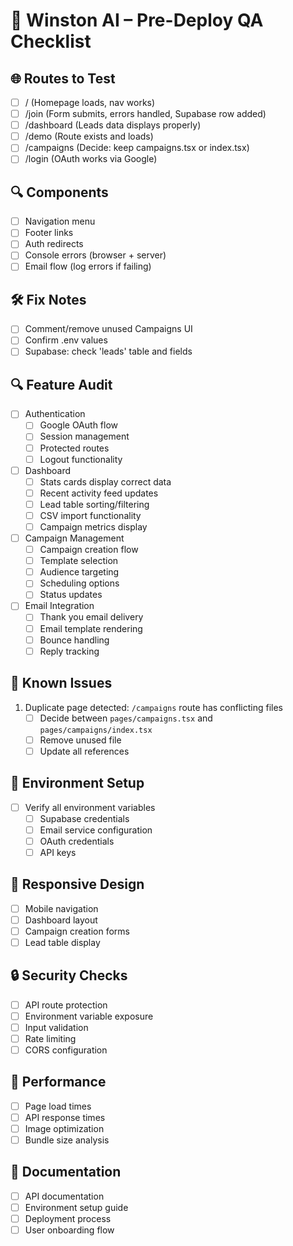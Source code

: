 # 🧪 Winston AI – Pre-Deploy QA Checklist

## 🌐 Routes to Test
- [ ] /              (Homepage loads, nav works)
- [ ] /join          (Form submits, errors handled, Supabase row added)
- [ ] /dashboard     (Leads data displays properly)
- [ ] /demo          (Route exists and loads)
- [ ] /campaigns     (Decide: keep campaigns.tsx or index.tsx)
- [ ] /login         (OAuth works via Google)

## 🔍 Components
- [ ] Navigation menu
- [ ] Footer links
- [ ] Auth redirects
- [ ] Console errors (browser + server)
- [ ] Email flow (log errors if failing)

## 🛠️ Fix Notes
- [ ] Comment/remove unused Campaigns UI
- [ ] Confirm .env values
- [ ] Supabase: check 'leads' table and fields

## 🔍 Feature Audit
- [ ] Authentication
  - [ ] Google OAuth flow
  - [ ] Session management
  - [ ] Protected routes
  - [ ] Logout functionality

- [ ] Dashboard
  - [ ] Stats cards display correct data
  - [ ] Recent activity feed updates
  - [ ] Lead table sorting/filtering
  - [ ] CSV import functionality
  - [ ] Campaign metrics display

- [ ] Campaign Management
  - [ ] Campaign creation flow
  - [ ] Template selection
  - [ ] Audience targeting
  - [ ] Scheduling options
  - [ ] Status updates

- [ ] Email Integration
  - [ ] Thank you email delivery
  - [ ] Email template rendering
  - [ ] Bounce handling
  - [ ] Reply tracking

## 🐛 Known Issues
1. Duplicate page detected: `/campaigns` route has conflicting files
   - [ ] Decide between `pages/campaigns.tsx` and `pages/campaigns/index.tsx`
   - [ ] Remove unused file
   - [ ] Update all references

## 🔄 Environment Setup
- [ ] Verify all environment variables
  - [ ] Supabase credentials
  - [ ] Email service configuration
  - [ ] OAuth credentials
  - [ ] API keys

## 📱 Responsive Design
- [ ] Mobile navigation
- [ ] Dashboard layout
- [ ] Campaign creation forms
- [ ] Lead table display

## 🔒 Security Checks
- [ ] API route protection
- [ ] Environment variable exposure
- [ ] Input validation
- [ ] Rate limiting
- [ ] CORS configuration

## 🚀 Performance
- [ ] Page load times
- [ ] API response times
- [ ] Image optimization
- [ ] Bundle size analysis

## 📝 Documentation
- [ ] API documentation
- [ ] Environment setup guide
- [ ] Deployment process
- [ ] User onboarding flow 